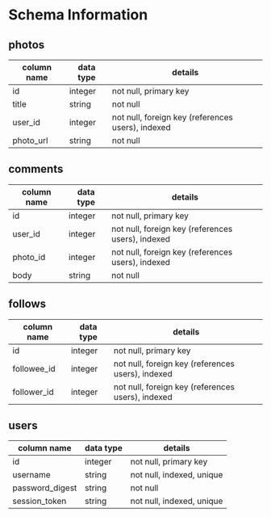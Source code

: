 # Schema Information

## photos
column name | data type | details
------------|-----------|-----------------------
id          | integer   | not null, primary key
title       | string    | not null
user_id   | integer   | not null, foreign key (references users), indexed
photo_url   | string   | not null

## comments
column name | data type | details
------------|-----------|-----------------------
id          | integer   | not null, primary key
user_id   | integer   | not null, foreign key (references users), indexed
photo_id   | integer   | not null, foreign key (references users), indexed
body      | string    | not null

## follows
column name | data type | details
------------|-----------|-----------------------
id          | integer   | not null, primary key
followee_id     | integer   | not null, foreign key (references users), indexed
follower_id     | integer   | not null, foreign key (references users), indexed


## users
column name     | data type | details
----------------|-----------|-----------------------
id              | integer   | not null, primary key
username        | string    | not null, indexed, unique
password_digest | string    | not null
session_token   | string    | not null, indexed, unique
